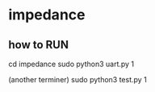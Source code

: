 # impedance

## how to RUN
cd impedance
sudo python3 uart.py
1

(another terminer)
sudo python3 test.py
1
<dd></dd>
